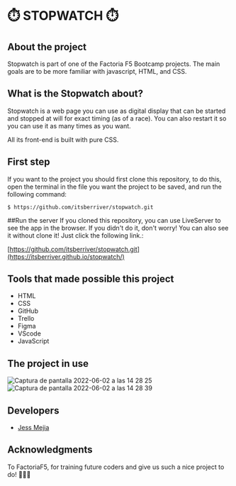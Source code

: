 # ⏱️ STOPWATCH ⏱️

## About the project
Stopwatch is part of one of the Factoria F5 Bootcamp projects. The main goals are to  be more familiar with javascript, HTML, and CSS.

## What is the Stopwatch about?
Stopwatch is a web page you can use as digital display that can be started and stopped at will for exact timing (as of a race). You can also restart it so you can use it as many times as you want.

All its front-end is built with pure CSS.

## First step
If you want to the project you should first clone this repository, to do this, open the terminal in the file you want the project to be saved, and run the following command:

`$ https://github.com/itsberriver/stopwatch.git`

##Run the server
If you cloned this repository, you can use LiveServer to see the app in the browser.
If you didn't do it, don't worry! You can also see it without clone it! Just click the following link.:

[https://github.com/itsberriver/stopwatch.git](https://itsberriver.github.io/stopwatch/)


## Tools that made possible this project
- HTML
- CSS
- GitHub
- Trello
- Figma
- VScode
- JavaScript


## The project in use

![Captura de pantalla 2022-06-02 a las 14 28 25](https://user-images.githubusercontent.com/99019637/171629294-e2c98da5-7ea9-472f-847a-db03227cc39e.png)
![Captura de pantalla 2022-06-02 a las 14 28 39](https://user-images.githubusercontent.com/99019637/171629311-4fb5371d-26d8-4313-864a-29968b0c873a.png)

## Developers
- [Jess Mejia](https://github.com/itsberriver)


## Acknowledgments
To FactoriaF5, for training future coders and give us such a nice project to do!  🧡🧡🧡
